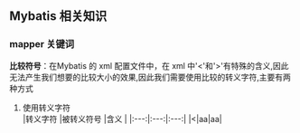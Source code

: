 ## Mybatis 相关知识

### mapper 关键词
**比较符号**：在Mybatis 的 xml 配置文件中，在 xml 中'<'和'>'有特殊的含义,因此无法产生我们想要的比较大小的效果,因此我们需要使用比较的转义字符,主要有两种方式

1. 使用转义字符  
|转义字符 |被转义符号 |含义 |
|:---:|:---:|:---:|
|&lt;|aa|aa|
